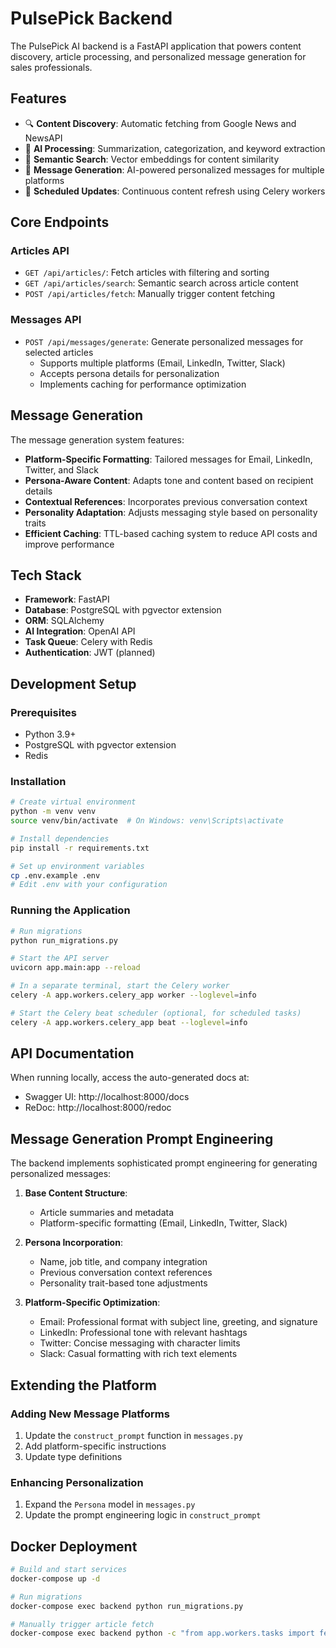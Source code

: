 # PulsePick Backend

The PulsePick AI backend is a FastAPI application that powers content discovery, article processing, and personalized message generation for sales professionals.

## Features

- 🔍 **Content Discovery**: Automatic fetching from Google News and NewsAPI
- 🧠 **AI Processing**: Summarization, categorization, and keyword extraction
- 🔎 **Semantic Search**: Vector embeddings for content similarity
- 📝 **Message Generation**: AI-powered personalized messages for multiple platforms
- 🔄 **Scheduled Updates**: Continuous content refresh using Celery workers

## Core Endpoints

### Articles API

- `GET /api/articles/`: Fetch articles with filtering and sorting
- `GET /api/articles/search`: Semantic search across article content
- `POST /api/articles/fetch`: Manually trigger content fetching

### Messages API

- `POST /api/messages/generate`: Generate personalized messages for selected articles
  - Supports multiple platforms (Email, LinkedIn, Twitter, Slack)
  - Accepts persona details for personalization
  - Implements caching for performance optimization

## Message Generation

The message generation system features:

- **Platform-Specific Formatting**: Tailored messages for Email, LinkedIn, Twitter, and Slack
- **Persona-Aware Content**: Adapts tone and content based on recipient details
- **Contextual References**: Incorporates previous conversation context
- **Personality Adaptation**: Adjusts messaging style based on personality traits
- **Efficient Caching**: TTL-based caching system to reduce API costs and improve performance

## Tech Stack

- **Framework**: FastAPI
- **Database**: PostgreSQL with pgvector extension
- **ORM**: SQLAlchemy
- **AI Integration**: OpenAI API
- **Task Queue**: Celery with Redis
- **Authentication**: JWT (planned)

## Development Setup

### Prerequisites

- Python 3.9+
- PostgreSQL with pgvector extension
- Redis

### Installation

```bash
# Create virtual environment
python -m venv venv
source venv/bin/activate  # On Windows: venv\Scripts\activate

# Install dependencies
pip install -r requirements.txt

# Set up environment variables
cp .env.example .env
# Edit .env with your configuration
```

### Running the Application

```bash
# Run migrations
python run_migrations.py

# Start the API server
uvicorn app.main:app --reload

# In a separate terminal, start the Celery worker
celery -A app.workers.celery_app worker --loglevel=info

# Start the Celery beat scheduler (optional, for scheduled tasks)
celery -A app.workers.celery_app beat --loglevel=info
```

## API Documentation

When running locally, access the auto-generated docs at:

- Swagger UI: http://localhost:8000/docs
- ReDoc: http://localhost:8000/redoc

## Message Generation Prompt Engineering

The backend implements sophisticated prompt engineering for generating personalized messages:

1. **Base Content Structure**:

   - Article summaries and metadata
   - Platform-specific formatting (Email, LinkedIn, Twitter, Slack)

2. **Persona Incorporation**:

   - Name, job title, and company integration
   - Previous conversation context references
   - Personality trait-based tone adjustments

3. **Platform-Specific Optimization**:
   - Email: Professional format with subject line, greeting, and signature
   - LinkedIn: Professional tone with relevant hashtags
   - Twitter: Concise messaging with character limits
   - Slack: Casual formatting with rich text elements

## Extending the Platform

### Adding New Message Platforms

1. Update the `construct_prompt` function in `messages.py`
2. Add platform-specific instructions
3. Update type definitions

### Enhancing Personalization

1. Expand the `Persona` model in `messages.py`
2. Update the prompt engineering logic in `construct_prompt`

## Docker Deployment

```bash
# Build and start services
docker-compose up -d

# Run migrations
docker-compose exec backend python run_migrations.py

# Manually trigger article fetch
docker-compose exec backend python -c "from app.workers.tasks import fetch_articles; fetch_articles()"
```

